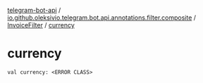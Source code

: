 [telegram-bot-api](../../index.md) / [io.github.oleksivio.telegram.bot.api.annotations.filter.composite](../index.md) / [InvoiceFilter](index.md) / [currency](./currency.md)

# currency

`val currency: <ERROR CLASS>`